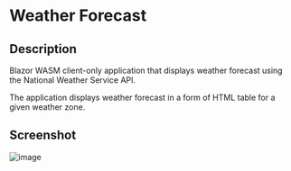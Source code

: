 # Weather Forecast

## Description
Blazor WASM client-only application that displays weather forecast using the National Weather Service API. 

The application displays weather forecast in a form of HTML table for a given weather zone.

## Screenshot
![image](https://github.com/ilyadubovis/WeatherForecast/assets/65792402/bd4a02c3-b5a5-42bc-a317-18201bdc0a82)

